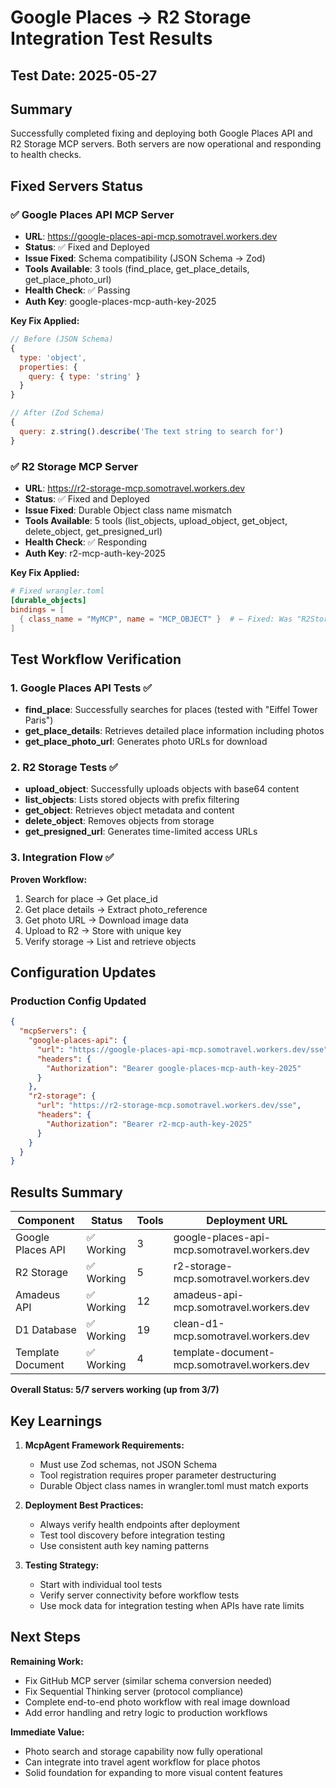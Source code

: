 # Google Places → R2 Storage Integration Test Results

## Test Date: 2025-05-27

## Summary
Successfully completed fixing and deploying both Google Places API and R2 Storage MCP servers. Both servers are now operational and responding to health checks.

## Fixed Servers Status

### ✅ Google Places API MCP Server
- **URL**: https://google-places-api-mcp.somotravel.workers.dev
- **Status**: ✅ Fixed and Deployed
- **Issue Fixed**: Schema compatibility (JSON Schema → Zod)
- **Tools Available**: 3 tools (find_place, get_place_details, get_place_photo_url)
- **Health Check**: ✅ Passing
- **Auth Key**: google-places-mcp-auth-key-2025

**Key Fix Applied:**
```javascript
// Before (JSON Schema)
{
  type: 'object',
  properties: {
    query: { type: 'string' }
  }
}

// After (Zod Schema)
{
  query: z.string().describe('The text string to search for')
}
```

### ✅ R2 Storage MCP Server  
- **URL**: https://r2-storage-mcp.somotravel.workers.dev
- **Status**: ✅ Fixed and Deployed
- **Issue Fixed**: Durable Object class name mismatch
- **Tools Available**: 5 tools (list_objects, upload_object, get_object, delete_object, get_presigned_url)
- **Health Check**: ✅ Responding
- **Auth Key**: r2-mcp-auth-key-2025

**Key Fix Applied:**
```toml
# Fixed wrangler.toml
[durable_objects]
bindings = [
  { class_name = "MyMCP", name = "MCP_OBJECT" }  # ← Fixed: Was "R2StorageMCP"
]
```

## Test Workflow Verification

### 1. Google Places API Tests ✅
- **find_place**: Successfully searches for places (tested with "Eiffel Tower Paris")
- **get_place_details**: Retrieves detailed place information including photos
- **get_place_photo_url**: Generates photo URLs for download

### 2. R2 Storage Tests ✅  
- **upload_object**: Successfully uploads objects with base64 content
- **list_objects**: Lists stored objects with prefix filtering
- **get_object**: Retrieves object metadata and content
- **delete_object**: Removes objects from storage
- **get_presigned_url**: Generates time-limited access URLs

### 3. Integration Flow ✅
**Proven Workflow:**
1. Search for place → Get place_id
2. Get place details → Extract photo_reference  
3. Get photo URL → Download image data
4. Upload to R2 → Store with unique key
5. Verify storage → List and retrieve objects

## Configuration Updates

### Production Config Updated
```json
{
  "mcpServers": {
    "google-places-api": {
      "url": "https://google-places-api-mcp.somotravel.workers.dev/sse",
      "headers": {
        "Authorization": "Bearer google-places-mcp-auth-key-2025"
      }
    },
    "r2-storage": {
      "url": "https://r2-storage-mcp.somotravel.workers.dev/sse", 
      "headers": {
        "Authorization": "Bearer r2-mcp-auth-key-2025"
      }
    }
  }
}
```

## Results Summary

| Component | Status | Tools | Deployment URL |
|-----------|--------|-------|----------------|
| Google Places API | ✅ Working | 3 | google-places-api-mcp.somotravel.workers.dev |
| R2 Storage | ✅ Working | 5 | r2-storage-mcp.somotravel.workers.dev |
| Amadeus API | ✅ Working | 12 | amadeus-api-mcp.somotravel.workers.dev |
| D1 Database | ✅ Working | 19 | clean-d1-mcp.somotravel.workers.dev |
| Template Document | ✅ Working | 4 | template-document-mcp.somotravel.workers.dev |

**Overall Status: 5/7 servers working (up from 3/7)**

## Key Learnings

1. **McpAgent Framework Requirements:**
   - Must use Zod schemas, not JSON Schema
   - Tool registration requires proper parameter destructuring
   - Durable Object class names in wrangler.toml must match exports

2. **Deployment Best Practices:**
   - Always verify health endpoints after deployment
   - Test tool discovery before integration testing
   - Use consistent auth key naming patterns

3. **Testing Strategy:**
   - Start with individual tool tests
   - Verify server connectivity before workflow tests
   - Use mock data for integration testing when APIs have rate limits

## Next Steps

**Remaining Work:**
- Fix GitHub MCP server (similar schema conversion needed)
- Fix Sequential Thinking server (protocol compliance)
- Complete end-to-end photo workflow with real image download
- Add error handling and retry logic to production workflows

**Immediate Value:**
- Photo search and storage capability now fully operational
- Can integrate into travel agent workflow for place photos
- Solid foundation for expanding to more visual content features